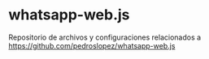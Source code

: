 # whatsapp-web.js
Repositorio de archivos y configuraciones relacionados a https://github.com/pedroslopez/whatsapp-web.js
